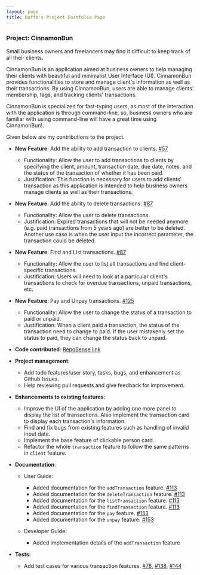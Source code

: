 ```yaml
---
layout: page
title: Daffa's Project Portfolio Page
---
```


### Project: CinnamonBun
Small business owners and freelancers may find it difficult to keep track of all their clients.

CinnamonBun is an application aimed at business owners to help managing their
clients with beautiful and minimalist User Interface (UI). CinnamonBun provides 
functionalities to store and manage client's information as well as their transactions.
By using CinnamonBun, users are able to manage clients' membership, tags, and tracking clients'
transactions. 

CinnamonBun is specialized for fast-typing users, as most of the interaction with the
application is through command-line, so, business owners who are familiar with using
command-line will have a great time using CinnamonBun!. 

Given below are my contributions to the project.
* **New Feature**: Add the ability to add transaction to clients. [\#57](https://github.com/AY2122S2-CS2103T-W09-2/tp/pull/57)
    * Functionality: Allow the user to add transactions to clients by specifying the client,
    amount, transaction date, due date, notes, and the status of the transaction of whether it
    has been paid. 
    * Justification: This function is necessary for users to add clients' transaction as this application 
    is intended to help business owners manage clients as well as their transactions. 
  
* **New Feature**: Add the ability to delete transactions. [\#87](https://github.com/AY2122S2-CS2103T-W09-2/tp/pull/87)
    * Functionality: Allow the user to delete transactions.
    * Justification: Expired transactions that will not be needed anymore (e.g. paid transactions from 5 years ago)
    are better to be deleted. Another use case is when the user input the incorrect parameter, the transaction
    could be deleted.

* **New Feature**: Find and List transactions. [\#87](https://github.com/AY2122S2-CS2103T-W09-2/tp/pull/87)
    * Functionality: Allow the user to list all transactions and find client-specific transactions.
    * Justification: Users will need to look at a particular client's transactions to check for
    overdue transactions, unpaid transactions, etc. 

* **New Feature**: Pay and Unpay transactions. [\#125](https://github.com/AY2122S2-CS2103T-W09-2/tp/pull/125)
    * Functionality: Allow the user to change the status of a transaction to paid or unpaid.
    * Justification: When a client paid a transaction, the status of the transaction need to change
    to paid. If the user mistakenly set the status to paid, they can change the status back to unpaid.


* **Code contributed**: [RepoSense link](https://nus-cs2103-ay2122s2.github.io/tp-dashboard/?search=zunedz&breakdown=true)

* **Project management**:
    * Add todo features/user story, tasks, bugs, and enhancement as Github Issues.
    * Help reviewing pull requests and give feedback for improvement.

* **Enhancements to existing features**:
    * Improve the UI of the application by adding one more panel to display the list
    of transactions. Also implement the transaction card to display each transaction's information.
    * Find and fix bugs from existing features such as handling of invalid input date.
    * Implement the base feature of clickable person card. 
    * Refactor the whole `transaction` feature to follow the same patterns in `client` feature. 

* **Documentation**:
    * User Guide:
        * Added documentation for the `addTransaction` feature. [\#113](https://github.com/AY2122S2-CS2103T-W09-2/tp/pull/113/files)
        * Added documentation for the `deleteTransaction` feature. [\#113](https://github.com/AY2122S2-CS2103T-W09-2/tp/pull/113/files)
        * Added documentation for the `listTransaction` feature. [\#113](https://github.com/AY2122S2-CS2103T-W09-2/tp/pull/113/files)
        * Added documentation for the `findTransaction` feature. [\#113](https://github.com/AY2122S2-CS2103T-W09-2/tp/pull/113/files)
        * Added documentation for the `pay` feature. [\#153](https://github.com/AY2122S2-CS2103T-W09-2/tp/pull/153/files)
        * Added documentation for the `unpay` feature. [\#153](https://github.com/AY2122S2-CS2103T-W09-2/tp/pull/153/files)
    
    * Developer Guide:
        * Added implementation details of the `addTransaction` feature
    
* **Tests**:
  * Add test cases for various transaction features. [\#78](https://github.com/AY2122S2-CS2103T-W09-2/tp/pull/78),
    [\#138](https://github.com/AY2122S2-CS2103T-W09-2/tp/pull/138), 
    [\#144](https://github.com/AY2122S2-CS2103T-W09-2/tp/pull/144)
